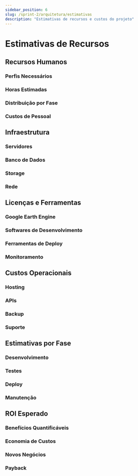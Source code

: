 ```yaml
---
sidebar_position: 6
slug: /sprint-2/arquitetura/estimativas
description: "Estimativas de recursos e custos do projeto"
---
```


# Estimativas de Recursos

## Recursos Humanos

### Perfis Necessários

### Horas Estimadas

### Distribuição por Fase

### Custos de Pessoal

## Infraestrutura

### Servidores

### Banco de Dados

### Storage

### Rede

## Licenças e Ferramentas

### Google Earth Engine

### Softwares de Desenvolvimento

### Ferramentas de Deploy

### Monitoramento

## Custos Operacionais

### Hosting

### APIs

### Backup

### Suporte

## Estimativas por Fase

### Desenvolvimento

### Testes

### Deploy

### Manutenção

## ROI Esperado

### Benefícios Quantificáveis

### Economia de Custos

### Novos Negócios

### Payback
